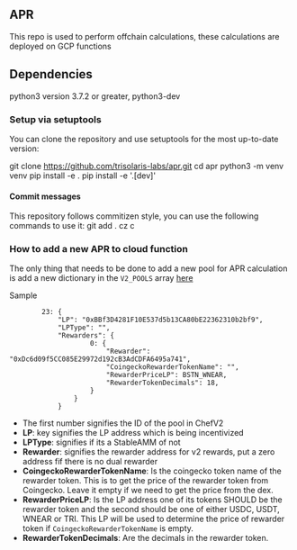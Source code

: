 ## APR

This repo is used to perform offchain calculations, these calculations are deployed on GCP functions

## Dependencies

python3 version 3.7.2 or greater, python3-dev

### Setup via setuptools

You can clone the repository and use setuptools for the most up-to-date version:

git clone https://github.com/trisolaris-labs/apr.git
cd apr
python3 -m venv venv
pip install -e .
pip install -e '.[dev]'

#### Commit messages

This repository follows commitizen style, you can use the following commands to use it:
git add .
cz c

### How to add a new APR to cloud function

The only thing that needs to be done to add a new pool for APR calculation is add a new dictionary in the `V2_POOLS` array [here](https://github.com/trisolaris-labs/apr/blob/9934411f39dca9ca9391fb79768ba7b9e3d09fe9/utils/constants.py#L239)

Sample

```
        23: {
            "LP": "0xBBf3D4281F10E537d5b13CA80bE22362310b2bf9",
            "LPType": "",
            "Rewarders": {
                    0: {
                        "Rewarder": "0xDc6d09f5CC085E29972d192cB3AdCDFA6495a741",
                        "CoingeckoRewarderTokenName": "",
                        "RewarderPriceLP": BSTN_WNEAR,
                        "RewarderTokenDecimals": 18,
                    }
                }
            }
```

- The first number signifies the ID of the pool in ChefV2
- **LP**: key signifies the LP address which is being incentivized
- **LPType**: signifies if its a StableAMM of not
- **Rewarder**: signifies the rewarder address for v2 rewards, put a zero address fif there is no dual rewarder
- **CoingeckoRewarderTokenName**: Is the coingecko token name of the rewarder token. This is to get the price of the rewarder token from Coingecko. Leave it empty if we need to get the price from the dex.
- **RewarderPriceLP**: Is the LP address one of its tokens SHOULD be the rewarder token and the second should be one of either USDC, USDT, WNEAR or TRI. This LP will be used to determine the price of rewarder token if `CoingeckoRewarderTokenName` is empty.
- **RewarderTokenDecimals**: Are the decimals in the rewarder token.
